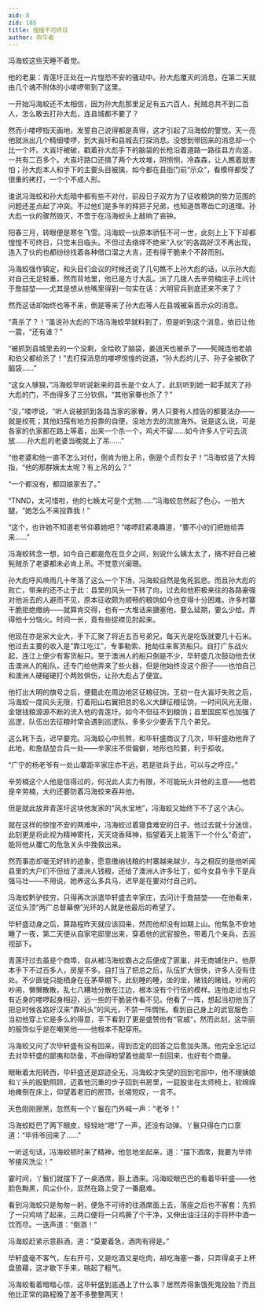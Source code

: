 ```yaml
---
aid: 8
zid: 185
title: 惶惶不可终日
author: 吹牛者
---
```


冯海蛟这些天睡不着觉。

他的老巢：青莲圩正处在一片惶恐不安的骚动中。孙大彪覆灭的消息，在第二天就由几个魂不附体的小喽啰带到了这里。

一开始冯海蛟还不太相信，因为孙大彪那里足足有五六百人，髡贼总共不到二百人，怎么敢去打孙大彪，连县城都不要了？

然而小喽啰指天画地，发誓自己说得都是真得，这才引起了冯海蛟的警觉。天一亮他就派出几个精细喽啰，到大崀圩和县城去打探消息。没想到带回来的消息却一个比一个坏。大崀圩被破，戳着孙大彪手下的脑袋的长枪沿着道路一路往县方向竖，一共有二百多个。大崀圩路口还搞了两个大坟堆，阴恻恻，冷森森，让人瞧着就害怕；孙大彪本人和手下的主要头目被擒，如今都在县衙门前“示众”，看模样都受了很重的拷打，一个个不成人形。

谁说冯海蛟和孙大彪暗中都有些不对付，前段日子双方为了征收粮饷的势力范围的问题还差点起了冲突。不过他们是多年的拜把子兄弟，也知道唇寒齿亡的道理。孙大彪一伙的骤然毁灭，不啻于在冯海蛟头上敲响了丧钟。

阳春三月，转眼便是寒冬飞雪。冯海蛟一伙原本骄狂不可一世，此刻上上下下却都惶惶不可终日，只觉末日临头。不但过去络绎不绝来“入伙”的各路好汉不再出现，连入了伙的也都纷纷找着各种借口溜之大吉，还有得干脆来个不辞而别。

冯海蛟强作镇定，和头目们会议的时候还说了几句瞧不上孙大彪的话，以示孙大彪对自己无足轻重，然而背地里，他已是方寸大乱。派了几拨人去辛劳楠庄子上问计于詹喆堃――尤其是想从他嘴里得到一句实在话：大明官兵到底还来不来了？

然而这话却始终也等不来，倒是等来了孙大彪等人在县城被枭首示众的消息。

“真杀了？！”虽说孙大彪的下场冯海蛟早就料到了，但是听到这个消息，依旧让他一震，“还有谁？”

“被抓到县城里去的一个没剩，全给砍了脑袋，姜逍天也被杀了――髡贼连他老娘和伯父都给杀了！”去打探消息的喽啰惊惶的说道，“孙大彪的儿子、孙子全被砍了脑袋……”

“这女人够狠，”冯海蛟早听说新来的县长是个女人了，此刻听到她一起手就灭了孙大彪的门，不由得多了三分钦佩，“其他家眷也杀了？”

“没，”喽啰说，“听人说被抓到各路当家的家眷，男人只要有人控告的都要法办――就是绞死；其他妇孺有地方投靠的自便，没地方去的流放海外。说是这么说，可是各家的仇家都在路上等着，出来一个杀一个，鸡犬不留……如今许多人宁可去流放……孙大彪的老婆当晚就上了吊……”

“他老婆和他一直不怎么对付，倒肯为他上吊，倒是个贞烈女子！”冯海蛟竖了大拇指，“他的那群姨太太呢？有上吊的么？”

“一个都没有，都回娘家去了。”

“TNND，太可惜啦，他的七姨太可是个尤物……”冯海蛟忽然起了色心，一拍大腿，“她怎么不来投靠我！”

“这个，也许她不知道老爷仰慕她吧？”喽啰赶紧凑趣道，“要不小的们把她给弄来……”

冯海蛟转念一想，如今自己都是危在旦夕之间，别说什么姨太太了，搞不好自己被髡贼杀了老婆都未必肯上吊。不觉意兴阑珊。

孙大彪呼风唤雨几十年落了这么一个下场，冯海蛟自然是兔死狐悲。而且孙大彪的败亡，带来的还不止于此：县里的风头一下转了向，过去和他积极来往的各路豪强对他派去的人避而不见，原本征收颇为顺畅的粮饷如今也变得十分困难。许多村寨干脆拒绝缴纳――就算肯交得，也有一大堆话来搪塞他，要么延期，要么少给。弄得他十分恼火。时间一长，竟有些捉襟见肘起来。

他现在亦是家大业大，手下汇聚了将近五百号弟兄，每天光是吃饭就要几十石米。他过去主要的收入是“靠江吃江”，专事勒索、抢劫往来客货船只。自打广东战火起，连江上便少有客货船只。至于澳洲人的船只倒是不少，毕轩盛几次鼓动他去伏击澳洲人的船队，还专门给他弄来了些火器，但是他始终没这个胆子――也怕自己和澳洲人硬碰硬打个两败俱伤，让孙大彪占了便宜。

他打出大明的旗号之后，便籍此在周边地区征粮征饷，王初一在大崀圩失败之后，冯海蛟一度风头无限，打着阳山右翼把总的名义大肆征粮征饷，一时间风光无限，金银钱粮源源不断的流入他的青莲圩。如今不但征不到粮饷；县里国民军也加强了巡逻，队伍出去征粮时常会遇到巡逻队，多多少少要丢下几个弟兄。

这么耗下去，迟早要完。冯海蛟心中煎熬，和毕轩盛商议了几次，毕轩盛劝他弃了此地，和詹喆堃合兵一处――辛家庄不但偏僻，地形也险要，利于拒收。

“广宁的杨老爷有一处山寨距辛家庄亦不远，若是驻兵于此，可以与之呼应。”

辛劳楠这个人他是信得过的，何况此人实力有限，不可能玩火并他的主意――他若是辛劳楠，大约还要防着冯海蛟来吞并他。

但是就此放弃青莲圩这块他发家的“风水宝地”，冯海蛟又始终下不了这个决心。

就在这样的惊惶不安的两难中，冯海蛟过着寝食难安的日子。他过去就十分迷信，此刻更是将此视为精神寄托，天天烧香拜神，指望着天上能落下一个什么“奇迹”，能将他从覆亡的危急关头中挽救出来。

然而事态却毫无好转的迹象，愿意缴纳钱粮的村寨越来越少，与之相反的是他听闻县里的大户们不但给了澳洲人钱粮，还给了澳洲人许多壮丁，如今女县令手下是兵强马壮――不用说，她养这么多兵马，迟早是在要对付自己的。

冯海蛟黔驴技穷，只得再次派遣毕轩盛去辛家庄，去问计于詹喆堃――在他看来，这位头顶“两广总督幕僚”光环的人就是他最后的希望了。

毕轩盛动身之后，算路程昨天就应该回来，然而他却没有如期上山。他焦急不安地睡了一夜，第二天便从自家宅邸里出来，穿着他的武官服色，带着几个亲兵，去巡视部下。

青莲圩过去虽是个商埠，自从被冯海蛟霸占之后便成了匪巢，并无商铺住户。他原本手下不过百多人，房屋不多。自打当了把总之后，队伍扩大很快，许多人没有住处。不少匪徒只能栖身在在茅草棚下。此刻睡的睡，坐的坐，赌钱的赌钱，吵闹的吵闹，懒懒散散，乱七八糟地分散在江边，根本没有个行伍的模样。连他走过也只有近身的喽啰起身相迎，远一些的干脆装作看不见。他看了一阵，想起当初他当了把总时候各路好汉来“靠码头”的风光，不禁一阵惆怅。看到自己身上的武官服色：当初他穿上它是多么的得意，手下看到了更是盛赞他有“官威”，然而此刻，这华丽的服饰似乎是在嘲笑他――他根本不配穿用。

冯海蛟又问了次毕轩盛有没有回来，得到否定的回答之后愈加失落。他完全忘记过去对毕轩盛的鄙夷和防备，不由得盼望着他能早一刻回来，也好有个商量。

眼瞅着太阳转西，毕轩盛还是踪迹全无，冯海蛟才失望的回到宅邸中，他不理姨娘和丫头的殷勤照顾，迈着他沉重的步子回到书房里，一屁股坐在太师椅上，软绵绵地瘫倒在床上，仰望着老旧的房顶，长嗟短叹，一言不。

天色刚刚擦黑，忽然有一个丫鬟在门外喊一声：“老爷！”

冯海蛟眨巴了两下眼皮，轻轻地“嗯”了一声，还没有动弹。丫鬟只得在门口禀道：“毕师爷回来了……”

一听这句话，冯海蛟顿时来了精神，他忽地坐起来，道：“摆下酒席，我要为毕师爷接风洗尘！”

霎时间，丫鬟们就摆下了一桌酒席，斟上酒来。冯海蛟眼巴巴的看着毕轩盛――他脸色黝黑，风尘仆仆，显然在路上受了一番磨难。

看到冯海蛟只是匆匆一躬，便急不可待的往酒席面上去，落座之后也不客套：先抓了一只鸡啃了起来，三两口便将一只鸡撕了个干净，又伸出油汪汪的手将杯中酒一饮而尽。一迭声道：“倒酒！”

冯海蛟赶紧示意斟酒，道：“莫要着急，酒肉有得是。”

毕轩盛毫不客气，左右开弓，又是吃酒又是吃肉，胡吃海塞一番，只弄得桌子上杯盘狼藉，这才歇下手来，喘起了粗气。

冯海蛟看着暗暗心惊，这毕轩盛到底遇上了什么事？居然弄得象饿死鬼投胎？而且他比正常的路程晚了差不多整整两天！
